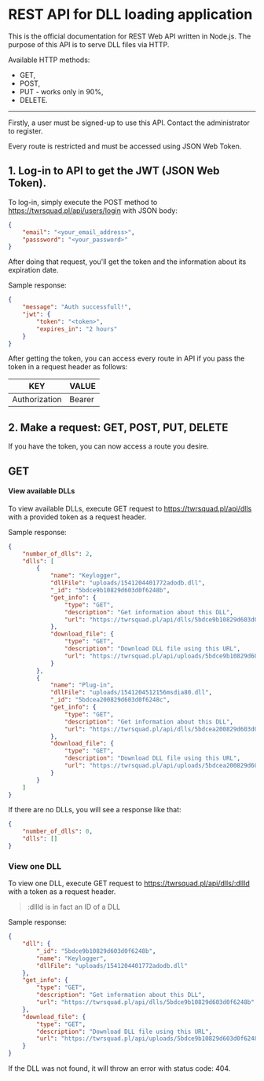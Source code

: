 # REST API for DLL loading application

 This is the official documentation for REST Web API written in Node.js. The purpose of this API is to serve DLL files via HTTP. 



Available HTTP methods: 

+ GET,
+ POST,
+ PUT - works only in 90%,
+ DELETE.



***

Firstly, a user must be signed-up to use this API. Contact the administrator to register. 

Every route is restricted and must be accessed using JSON Web Token.



## 1. Log-in to API to get the JWT (JSON Web Token).

To log-in, simply execute the POST method to https://twrsquad.pl/api/users/login with JSON body: 

```json
{
    "email": "<your_email_address>",
    "passsword": "<your_password>"
}
```



After doing that request, you'll get the token and the information about its expiration date. 



Sample response:

```json
{
    "message": "Auth successfull!",
    "jwt": {
        "token": "<token>",
        "expires_in": "2 hours"
    }
}
```



After getting the token, you can access every route in API if you pass the token in a request header as follows:

| KEY           | VALUE          |
| ------------- | -------------- |
| Authorization | Bearer <token> |



## 2. Make a request: GET, POST, PUT, DELETE

If you have the token, you can now access a route you desire. 



## GET

#### View available DLLs

To view available DLLs, execute GET request to https://twrsquad.pl/api/dlls with a provided token as a request header.



Sample response:

```json
{
    "number_of_dlls": 2,
    "dlls": [
        {
            "name": "Keylogger",
            "dllFile": "uploads/1541204401772adodb.dll",
            "_id": "5bdce9b10829d603d0f6248b",
            "get_info": {
                "type": "GET",
                "description": "Get information about this DLL",
                "url": "https://twrsquad.pl/api/dlls/5bdce9b10829d603d0f6248b"
            },
            "download_file": {
                "type": "GET",
                "description": "Download DLL file using this URL",
                "url": "https://twrsquad.pl/api/uploads/5bdce9b10829d603d0f6248b"
            }
        },
        {
            "name": "Plug-in",
            "dllFile": "uploads/1541204512156msdia80.dll",
            "_id": "5bdcea200829d603d0f6248c",
            "get_info": {
                "type": "GET",
                "description": "Get information about this DLL",
                "url": "https://twrsquad.pl/api/dlls/5bdcea200829d603d0f6248c"
            },
            "download_file": {
                "type": "GET",
                "description": "Download DLL file using this URL",
                "url": "https://twrsquad.pl/api/uploads/5bdcea200829d603d0f6248c"
            }
        }
    ]
}
```





If there are no DLLs, you will see a response like that:

```json
{
    "number_of_dlls": 0,
    "dlls": []
}
```



### View one DLL

To view one DLL, execute GET request to https://twrsquad.pl/api/dlls/:dllId with a token as a request header.

> :dllId is in fact an ID of a DLL



Sample response: 

```json
{
    "dll": {
        "_id": "5bdce9b10829d603d0f6248b",
        "name": "Keylogger",
        "dllFile": "uploads/1541204401772adodb.dll"
    },
    "get_info": {
        "type": "GET",
        "description": "Get information about this DLL",
        "url": "https://twrsquad.pl/api/dlls/5bdce9b10829d603d0f6248b"
    },
    "download_file": {
        "type": "GET",
        "description": "Download DLL file using this URL",
        "url": "https://twrsquad.pl/api/uploads/5bdce9b10829d603d0f6248b"
    }
}
```



If the DLL was not found, it will throw an error with status code: 404. 

```json

```



